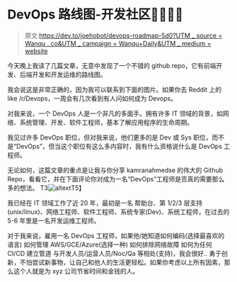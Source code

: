 # DevOps 路线图-开发社区👩‍💻👨‍💻

> 原文:[https://dev.to/joehobot/devops-roadmap-5d0?UTM _ source = Wanqu . co&UTM _ campaign = Wanqu+Daily&UTM _ medium = website](https://dev.to/joehobot/devops-roadmap-5d0?utm_source=wanqu.co&utm_campaign=Wanqu+Daily&utm_medium=website)

今天晚上我读了几篇文章，无意中发现了一个不错的 github repo，它有前端开发、后端开发和开发运维的路线图。

我会说这是非常正确的，因为我可以联系到下面的图片。如果你去 Reddit 上的 like /r/Devops，一周会有几次看到有人问如何成为 Devops。

对我来说，一个 DevOps 人是一个非凡的多面手。拥有许多 IT 领域的背景，如网络、系统管理、开发、软件工程师，基本了解应用程序的生命周期。

我见过许多 DevOps 职位，但对我来说，他们更多的是 Dev 或 Sys 职位，而不是“DevOps”，但当这个职位有这么多内容时，我有什么资格说什么是 DevOps 工程师。

无论如何，这篇文章的重点是让我与你分享 kamranahmedse 的伟大的 Github Repo，看看它，并在下面评论你对成为一名“DevOps”工程师是否真的需要那么多的想法。
T3![altext](../Images/fe7ca0fb458bf8a209b2802806cba79b.png)T5】

我已经在 IT 领域工作了近 20 年，最初是一名
帮助台、第 1/2/3 层支持(unix/linux)、网络工程师、软件工程师、系统专家(Dev)、系统工程师，在过去的 5-6 年里是一名开发运维工程师。

对于我来说，雇用一名 DevOps 工程师，如果他/她知道如何编码(选择最喜欢的语言)
如何管理 AWS/GCE/Azure(选择一种)
如何排除网络故障
如何为任何 CI/CD 建立管道
与开发人员/运营人员/Noc/Qa 等相处(支持)，我会很好..
勇于创新，不怕尝试新事物，让自己和他人的生活更轻松。如果你考虑以上所有因素，那么这个人就是为 xyz 公司节省时间和金钱的人。